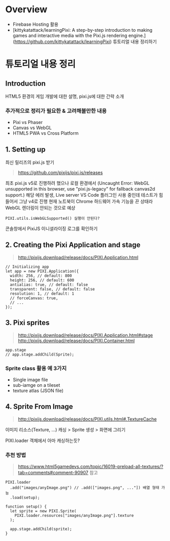 # Overview
- Firebase Hosting 활용
- [kittykatattack/learningPixi: A step-by-step introduction to making games and interactive media with the Pixi.js rendering engine.] (https://github.com/kittykatattack/learningPixi) 튜토리얼 내용 정리하기

<!-- ## 프로젝트 구성 -->

# 튜토리얼 내용 정리
## Introduction
HTML5 환경의 게임 개발에 대한 설명, pixi.js에 대한 간략 소개

### 추가적으로 정리가 필요한 & 고려해볼만한 내용
- Pixi vs Phaser
- Canvas vs WebGL
- HTML5 PWA vs Cross Platform


## 1. Setting up
최신 릴리즈의 pixi.js 받기
> https://github.com/pixijs/pixi.js/releases

최초 pixi.js v5로 진행하려 했으나 로컬 환경에서 (Uncaught Error: WebGL unsupported in this browser, use "pixi.js-legacy" for fallback canvas2d support.) 해당 에러 발생, Live server VS Code 플러그인 사용 중인데 테스트가 힘들어서 그냥 v4로 진행
현재 노트북이 Chrome 하드웨어 가속 기능을 끈 상태라 WebGL 렌더링이 안되는 것으로 예상
```
PIXI.utils.isWebGLSupported() 실행이 안된다?
```

콘솔창에서 PixiJS 이니셜라이징 로그를 확인하기

## 2. Creating the Pixi Application and stage
> http://pixijs.download/release/docs/PIXI.Application.html
```
// Initializing app
let app = new PIXI.Application({
  width: 256, // default: 800
  height: 256, // default: 600
  antialias: true, // default: false
  transparent: false, // default: false
  resolution: 1, // default: 1
  // forceCanvas: true,
  // ...
});
```
## 3. Pixi sprites
> http://pixijs.download/release/docs/PIXI.Application.html#stage
> http://pixijs.download/release/docs/PIXI.Container.html

```
app.stage
// app.stage.addChild(Sprite);
```

### Sprite class 활용 예 3가지
- Single image file
- sub-iamge on a tileset
- texture atlas (JSON file)

## 4. Sprite From Image
> http://pixijs.download/release/docs/PIXI.utils.html#.TextureCache

이미지 리소스(Texture, ...) 캐싱 > Sprite 생성 > 화면에 그리기

PIXI.loader 객체에서 아마 캐싱하는듯?

### 추천 방법
> https://www.html5gamedevs.com/topic/16019-preload-all-textures/?tab=comments#comment-90907 참고
```
PIXI.loader
  .add("images/anyImage.png") // .add(["images.png", ..."]) 배열 형태 가능
  .load(setup);

function setup() {
  let sprite = new PIXI.Sprite(
    PIXI.loader.resources["images/anyImage.png"].texture
  );

  app.stage.addChild(sprite);
}
```
